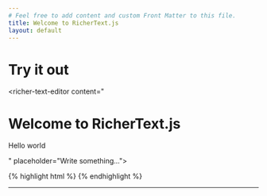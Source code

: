 ```yaml
---
# Feel free to add content and custom Front Matter to this file.
title: Welcome to RicherText.js
layout: default
---
```


# Try it out

<richer-text-editor content="<h1>Welcome to RicherText.js</h1>

<p>Hello world</p>
" placeholder="Write something..."></richer-text-editor>

{% highlight html %}
<richer-text-editor content="Hello world" placeholder="Write something..."></richer-text-editor>
{% endhighlight %}

---
